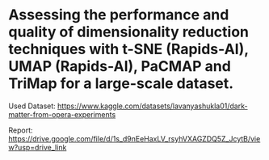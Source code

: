 # Assessing the performance and quality of dimensionality reduction techniques with t-SNE (Rapids-AI), UMAP (Rapids-AI), PaCMAP and TriMap for a large-scale dataset.

Used Dataset: https://www.kaggle.com/datasets/lavanyashukla01/dark-matter-from-opera-experiments

Report: https://drive.google.com/file/d/1s_d9nEeHaxLV_rsyhVXAGZDQ5Z_JcytB/view?usp=drive_link

